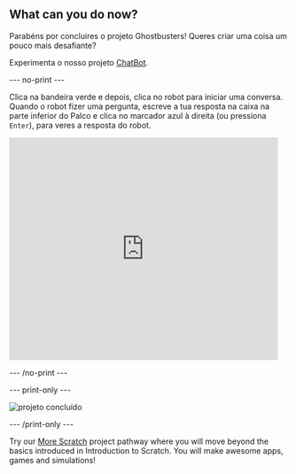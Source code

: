 ## What can you do now?

Parabéns por concluires o projeto Ghostbusters! Queres criar uma coisa um pouco mais desafiante?

Experimenta o nosso projeto [ChatBot](https://projects.raspberrypi.org/en/projects/chatbot?utm_source=pathway&utm_medium=whatnext&utm_campaign=projects).

\--- no-print \---

Clica na bandeira verde e depois, clica no robot para iniciar uma conversa. Quando o robot fizer uma pergunta, escreve a tua resposta na caixa na parte inferior do Palco e clica no marcador azul à direita (ou pressiona ` Enter `), para veres a resposta do robot.

<div class="scratch-preview">
  <iframe allowtransparency="true" width="485" height="402" src="https://scratch.mit.edu/projects/embed/248864190/?autostart=false" 
  frameborder="0" scrolling="no"></iframe>
</div>

\--- /no-print \---

\--- print-only \---

![projeto concluído](images/chatbot-preview.png)

\--- /print-only \---

Try our [More Scratch](https://projects.raspberrypi.org/en/pathways/more-scratch) project pathway where you will move beyond the basics introduced in Introduction to Scratch. You will make awesome apps, games and simulations!